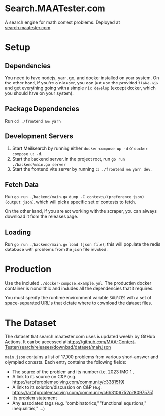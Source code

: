 # Search.MAATester.com

A search engine for math contest problems. Deployed at
[search.maatester.com](https://search.maatester.com)

# Setup

## Dependencies

You need to have nodejs, yarn, go, and docker installed on your system. On the
other hand, if you're a nix user, you can just use the provided `flake.nix` and
get everything going with a simple `nix develop` (except docker, which you
should have on your system).

## Package Dependencies

Run `cd ./frontend && yarn`

## Development Servers

1. Start Meilisearch by running either `docker-compose up -d` or `docker compose up -d`.
2. Start the backend server. In the project root, run `go run ./backend/main.go server`.
3. Start the frontend vite server by running `cd ./frontend && yarn dev`.

## Fetch Data

Run `go run ./backend/main.go dump -C contests/(preference.json)
(output json)`, which will pick a specific set of contests to fetch.

On the other hand, if you are not working with the scraper, you can always
download it from the releases page.

## Loading

Run `go run ./backend/main.go load (json file)`; this
will populate the redis database with problems from the json file invoked.

# Production

Use the included `./docker-compose.example.yml`. The production docker container
is monolithic and includes all the dependencies that it requires.

You must specify the runtime environment variable `SOURCES` with a set of
space-separated URL's that dictate where to download the dataset files.

# The Dataset

The dataset that search.maatester.com uses is updated weekly by GitHub
Actions. It can be accessed at
https://github.com/MAA-Contest-Tester/search/releases/download/dataset/main.json

`main.json` contains a list of 17,000 problems from various short-answer and
olympiad contests. Each entry contains the following fields:

- The source of the problem and its number (i.e. 2023 IMO 1),
- A link to its source on C&P (e.g.
  https://artofproblemsolving.com/community/c3381519)
- A link to its solution/discussion on C&P (e.g.
  https://artofproblemsolving.com/community/c6h3106752p28097575)
- Its problem statement
- Any associated tags (e.g. "combinatorics," "functional equations,"
  inequalities," ...)
